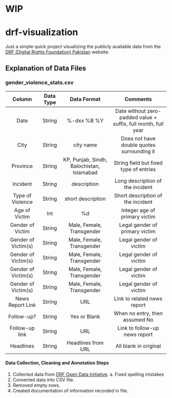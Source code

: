 # WIP

# drf-visualization

Just a simple quick project visualizing the publicly available data from the [DRF (Digital Rights Foundation) Pakistan](https://digitalrightsfoundation.pk/) website.

## Explanation of Data Files

### gender_violence_stats.csv
|       Column        | Data Type |                Data Format                |                            Comments                            |
|:-------------------:|:---------:|:-----------------------------------------:|:--------------------------------------------------------------:|
|        Date         |  String   |                %-dxx %B %Y                | Date without zero-padded value + suffix, full month, full year |
|        City         |  String   |                 city name                 |           Does not have double quotes surrounding it           |
|      Province       |  String   | KP, Punjab, Sindh, Balochistan, Islamabad |             String field but fixed type of entries             |
|      Incident       |  String   |                description                |                Long description of the incident                |
|  Type of Violence   |  String   |             short description             |               Short description of the incident                |
|    Age of Victim    |    Int    |                    %d                     |                 Integer age of primary victim                  |
|  Gender of Victim   |  String   |         Male, Female, Transgender         |                 Legal gender of primary victim                 |
| Gender of Victim(s) |  String   |         Male, Female, Transgender         |                     Legal gender of victim                     |
| Gender of Victim(s) |  String   |         Male, Female, Transgender         |                     Legal gender of victim                     |
| Gender of Victim(s) |  String   |         Male, Female, Transgender         |                     Legal gender of victim                     |
| Gender of Victim(s) |  String   |         Male, Female, Transgender         |                     Legal gender of victim                     |
|  News Report Link   |  String   |                    URL                    |                  Link to related news report                   |
|     Follow-up?      |  String   |               Yes or Blank                |                 When no entry, then assumed No                 |
|   Follow-up link    |  String   |                    URL                    |                 Link to follow-up news report                  |
|      Headlines      |  String   |            Headlines from URL             |                     All blank in original                      |

#### Data Collection, Cleaning and Annotation Steps
1. Collected data from [DRF Open Data Initiative](https://digitalrightsfoundation.pk/open-data-for-incidents-of-gender-based-violence-in-pakistan/).
   a. Fixed spelling mistakes
2. Converted data into CSV file.
3. Removed empty rows.
4. Created documentation of information recorded in file.